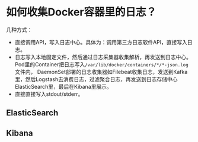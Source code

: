 
# 如何收集Docker容器里的日志？
几种方式：
* 直接调用API，写入日志中心。具体为：调用第三方日志软件API，直接写入日志。
* 日志写入本地固定文件，然后通过日志采集器收集解析，再发送到日志中心。Pod里的Container把日志写入`/var/lib/docker/containers/*/*-json.log`文件内，
DaemonSet部署的日志收集器如Filebeat收集日志，发送到Kafka里，然后Logstash去消费日志，过滤聚合日志，再发送到日志存储中心ElasticSearch里，最后在Kibana里展示。
* 直接直接写入stdout/stderr。


 




## ElasticSearch



## Kibana







